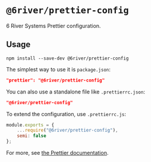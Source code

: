 # `@6river/prettier-config`

6 River Systems Prettier configuration.

## Usage

`npm install --save-dev @6river/prettier-config`

The simplest way to use it is `package.json`:

```json
"prettier": "@6river/prettier-config"
```

You can also use a standalone file like `.prettierrc.json`:

```json
"@6river/prettier-config"
```

To extend the configuration, use `.prettierrc.js`:

```javascript
module.exports = {
	...require("@6river/prettier-config"),
	semi: false
};
```

For more, see [the Prettier documentation](https://prettier.io/docs/en/configuration.html#sharing-configurations).
